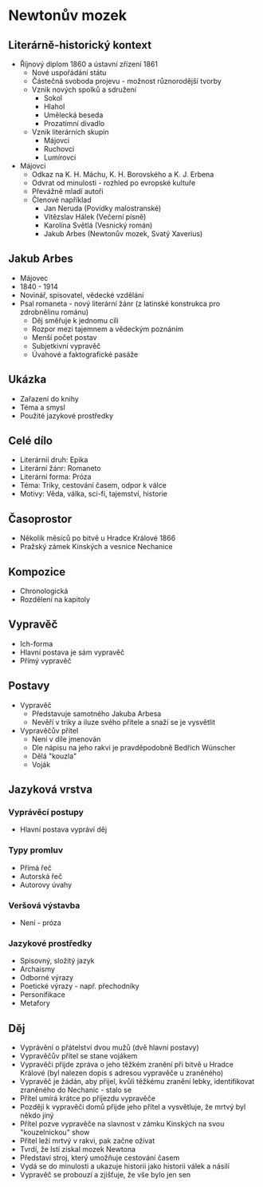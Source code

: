 #  Newtonův mozek

## Literárně-historický kontext

- Říjnový diplom 1860 a ústavní zřízení 1861
    - Nové uspořádání státu
    - Částečná svoboda projevu - možnost různorodější tvorby
    - Vznik nových spolků a sdružení
        - Sokol
        - Hlahol
        - Umělecká beseda
        - Prozatímní divadlo
    - Vznik literárních skupin
        - Májovci
        - Ruchovci
        - Lumírovci
- Májovci 
    - Odkaz na K. H. Máchu, K. H. Borovského a K. J. Erbena
    - Odvrat od minulosti - rozhled po evropské kultuře
    - Převážně mladí autoři
    - Členové například
        - Jan Neruda (Povídky malostranské)
        - Vítězslav Hálek (Večerní písně)
        - Karolína Světlá (Vesnický román)
        - Jakub Arbes (Newtonův mozek, Svatý Xaverius)

## Jakub Arbes

- Májovec
- 1840 - 1914
- Novinář, spisovatel, vědecké vzdělání
- Psal romaneta - nový literární žánr (z latinské konstrukca pro zdrobnělinu románu)
    - Děj směřuje k jednomu cíli
    - Rozpor mezi tajemnem a vědeckým poznáním
    - Menší počet postav
    - Subjetkivní vypravěč
    - Úvahové a faktografické pasáže

## Ukázka

- Zařazení do knihy
- Téma a smysl
- Použité jazykové prostředky

## Celé dílo

- Literárníí druh: Epika
- Literární žánr: Romaneto
- Literární forma: Próza
- Téma: Triky, cestování časem, odpor k válce
- Motivy: Věda, válka, sci-fi, tajemství, historie

## Časoprostor

- Několik měsíců po bitvě u Hradce Králové 1866
- Pražský zámek Kinských a vesnice Nechanice

## Kompozice

- Chronologická
- Rozdělení na kapitoly

## Vypravěč

- Ich-forma
- Hlavní postava je sám vypravěč
- Přímý vypravěč

## Postavy

- Vypravěč
    - Představuje samotného Jakuba Arbesa
    - Nevěří v triky a iluze svého přítele a snaží se je vysvětlit
- Vypravěčův přítel 
    - Není v díle jmenován
    - Dle nápisu na jeho rakvi je pravděpodobně Bedřich Wünscher
    - Dělá "kouzla"
    - Voják

## Jazyková vrstva

### Vyprávěcí postupy

- Hlavní postava vypráví děj

### Typy promluv

- Přímá řeč
- Autorská řeč
- Autorovy úvahy

### Veršová výstavba

- Není - próza
  
### Jazykové prostředky

- Spisovný, složitý jazyk
- Archaismy
- Odborné výrazy
- Poetické výrazy - např. přechodníky
- Personifikace
- Metafory

## Děj

- Vyprávění o přátelství dvou mužů (dvě hlavní postavy)
- Vypravěčův přítel se stane vojákem
- Vypravěči přijde zpráva o jeho těžkém zranění při bitvě u Hradce Králové (byl nalezen dopis s adresou vypravěče u zraněného)
- Vypravěč je žádán, aby přijel, kvůli těžkému zranění lebky, identifikovat zraněného do Nechanic - stalo se
- Přítel umírá krátce po příjezdu vypravěče
- Později k vypravěči domů přijde jeho přítel a vysvětluje, že mrtvý byl někdo jiný
- Přítel pozve vypravěče na slavnost v zámku Kinských na svou "kouzelnickou" show
- Přítel leží mrtvý v rakvi, pak začne ožívat
- Tvrdí, že lstí získal mozek Newtona
- Představí stroj, který umožňuje cestování časem
- Vydá se do minulosti a ukazuje historii jako historii válek a násilí
- Vypravěč se probouzí a zjišťuje, že vše bylo jen sen

